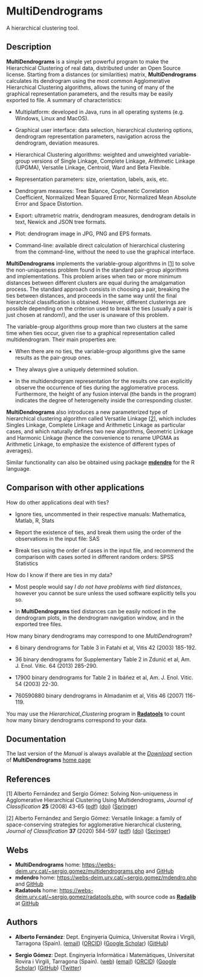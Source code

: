 # MultiDendrograms

A hierarchical clustering tool.


## Description

**MultiDendrograms** is a simple yet powerful program to make the Hierarchical Clustering of real data, distributed under an Open Source license. Starting from a distances (or similarities) matrix, **MultiDendrograms** calculates its dendrogram using the most common Agglomerative Hierarchical Clustering algorithms, allows the tuning of many of the graphical representation parameters, and the results may be easily exported to file. A summary of characteristics:

- Multiplatform: developed in Java, runs in all operating systems (e.g. Windows, Linux and MacOS).

- Graphical user interface: data selection, hierarchical clustering options, dendrogram representation parameters, navigation across the dendrogram, deviation measures.

- Hierarchical Clustering algorithms: weighted and unweighted variable-group versions of Single Linkage, Complete Linkage, Arithmetic Linkage (UPGMA), Versatile Linkage, Centroid, Ward and Beta Flexible.

- Representation parameters: size, orientation, labels, axis, etc.

- Dendrogram measures: Tree Balance, Cophenetic Correlation Coefficient, Normalized Mean Squared Error, Normalized Mean Absolute Error and Space Distortion.

- Export: ultrametric matrix, dendrogram measures, dendrogram details in text, Newick and JSON tree formats.

- Plot: dendrogram image in JPG, PNG and EPS formats.

- Command-line: available direct calculation of hierarchical clustering from the command-line, without the need to use the graphical interface.

**MultiDendrograms** implements the variable-group algorithms in [[1](#references)] to solve the non-uniqueness problem found in the standard pair-group algorithms and implementations. This problem arises when two or more minimum distances between different clusters are equal during the amalgamation process. The standard approach consists in choosing a pair, breaking the ties between distances, and proceeds in the same way until the final hierarchical classification is obtained. However, different clusterings are possible depending on the criterion used to break the ties (usually a pair is just chosen at random!), and the user is unaware of this problem.

The variable-group algorithms group more than two clusters at the same time when ties occur, given rise to a graphical representation called multidendrogram. Their main properties are:

- When there are no ties, the variable-group algorithms give the same results as the pair-group ones.

- They always give a uniquely determined solution.

- In the multidendrogram representation for the results one can explicitly observe the occurrence of ties during the agglomerative process. Furthermore, the height of any fusion interval (the bands in the program) indicates the degree of heterogeneity inside the corresponding cluster.

**MultiDendrograms** also introduces a new parameterized type of hierarchical clustering algorithm called Versatile Linkage [[2](#references)], which includes Singles Linkage, Complete Linkage and Arithmetic Linkage as particular cases, and which naturally defines two new algorithms, Geometric Linkage and Harmonic Linkage (hence the convenience to rename UPGMA as Arithmetic Linkage, to emphasize the existence of different types of averages).

Similar functionality can also be obtained using package [**mdendro**](https://webs-deim.urv.cat/~sergio.gomez/mdendro.php) for the R language.


## Comparison with other applications

How do other applications deal with ties?

- Ignore ties, uncommented in their respective manuals: Mathematica, Matlab, R, Stats

- Report the existence of ties, and break them using the order of the observations in the input file: SAS

- Break ties using the order of cases in the input file, and recommend the comparison with cases sorted in different random orders: SPSS Statistics

How do I know if there are ties in my data?

- Most people would say *I do not have problems with tied distances*, however you cannot be sure unless the used software explicitly tells you so.

- In **MultiDendrograms** tied distances can be easily noticed in the dendrogram plots, in the dendrogram navigation window, and in the exported tree files.

How many binary dendrograms may correspond to one *MultiDendrogram*?

- 6 binary dendrograms for Table 3 in Fatahi et al, Vitis 42 (2003) 185-192.

- 36 binary dendrograms for Supplementary Table 2 in Zduni&#263; et al, Am. J. Enol. Vitic. 64 (2013) 285-290.

- 17900 binary dendrograms for Table 2 in Ib&aacute;&ntilde;ez et al, Am. J. Enol. Vitic. 54 (2003) 22-30.

- 760590880 binary dendrograms in Almadanim et al, Vitis 46 (2007) 116-119.

You may use the *Hierarchical_Clustering* program in [**Radatools**](https://webs-deim.urv.cat/~sergio.gomez/radatools.php) to count how many binary dendrograms correspond to your data.


## Documentation

The last version of the *Manual* is always available at the [*Download*](https://webs-deim.urv.cat/~sergio.gomez/multidendrograms.php#download) section of **MultiDendrograms** [home page](https://webs-deim.urv.cat/~sergio.gomez/multidendrograms.php)


## References

[1] Alberto Fern&aacute;ndez and Sergio G&oacute;mez: Solving Non-uniqueness in Agglomerative Hierarchical Clustering Using Multidendrograms, *Journal of Classification* **25** (2008) 43-65 ([pdf](https://webs-deim.urv.cat/~sergio.gomez/papers/Fernandez-Solving_non-uniqueness_in_AHC_using_multidendrograms.pdf)) ([doi](https://doi.org/10.1007/s00357-008-9004-x)) ([Springer](https://link.springer.com/article/10.1007/s00357-008-9004-x))

[2] Alberto Fern&aacute;ndez and Sergio G&oacute;mez: Versatile linkage: a family of space-conserving strategies for agglomerative hierarchical clustering, *Journal of Classification* **37** (2020) 584-597 ([pdf](https://webs-deim.urv.cat/~sergio.gomez/papers/Fernandez-Versatile_linkage-A_family_of_space-conserving_strategies_for_AHC.pdf)) ([doi](https://doi.org/10.1007/s00357-019-09339-z)) ([Springer](https://link.springer.com/article/10.1007/s00357-019-09339-z))


## Webs

- **MultiDendrograms** home: https://webs-deim.urv.cat/~sergio.gomez/multidendrograms.php and [GitHub](https://github.com/sergio-gomez/MultiDendrograms)
- **mdendro** home: https://webs-deim.urv.cat/~sergio.gomez/mdendro.php and [GitHub](https://github.com/sergio-gomez/mdendro)
- **Radatools** home: https://webs-deim.urv.cat/~sergio.gomez/radatools.php, with source code as [**Radalib**](https://webs-deim.urv.cat/~sergio.gomez/radalib.php) at [GitHub](https://github.com/sergio-gomez/Radalib)


## Authors

- **Alberto Fern&aacute;ndez**: Dept. Enginyeria Qu&iacute;mica, Universitat Rovira i Virgili, Tarragona (Spain). ([email](mailto:alberto.fernandez@urv.cat?subject=[mdendro])) ([ORCID](https://orcid.org/0000-0002-1241-1646)) ([Google Scholar](https://scholar.google.es/citations?user=AbH4r0IAAAAJ)) ([GitHub](https://github.com/albyfs))

- **Sergio G&oacute;mez**: Dept. Enginyeria Inform&agrave;tica i Matem&agrave;tiques, Universitat Rovira i Virgili, Tarragona (Spain). ([web](https://webs-deim.urv.cat/~sergio.gomez/)) ([email](mailto:sergio.gomez@urv.cat?subject=[mdendro])) ([ORCID](http://orcid.org/0000-0003-1820-0062)) ([Google Scholar](https://scholar.google.es/citations?user=ETrjkSIAAAAJ)) ([GitHub](https://github.com/sergio-gomez)) ([Twitter](https://twitter.com/SergioGomezJ))

